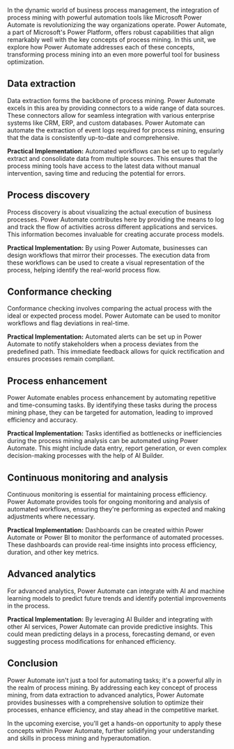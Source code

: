 In the dynamic world of business process management, the integration of process mining with powerful automation tools like Microsoft Power Automate is revolutionizing the way organizations operate. Power Automate, a part of Microsoft's Power Platform, offers robust capabilities that align remarkably well with the key concepts of process mining. In this unit, we explore how Power Automate addresses each of these concepts, transforming process mining into an even more powerful tool for business optimization.

## Data extraction
Data extraction forms the backbone of process mining. Power Automate excels in this area by providing connectors to a wide range of data sources. These connectors allow for seamless integration with various enterprise systems like CRM, ERP, and custom databases. Power Automate can automate the extraction of event logs required for process mining, ensuring that the data is consistently up-to-date and comprehensive.

**Practical Implementation:** Automated workflows can be set up to regularly extract and consolidate data from multiple sources. This ensures that the process mining tools have access to the latest data without manual intervention, saving time and reducing the potential for errors.

## Process discovery
Process discovery is about visualizing the actual execution of business processes. Power Automate contributes here by providing the means to log and track the flow of activities across different applications and services. This information becomes invaluable for creating accurate process models.

**Practical Implementation:** By using Power Automate, businesses can design workflows that mirror their processes. The execution data from these workflows can be used to create a visual representation of the process, helping identify the real-world process flow.

## Conformance checking
Conformance checking involves comparing the actual process with the ideal or expected process model. Power Automate can be used to monitor workflows and flag deviations in real-time.

**Practical Implementation:** Automated alerts can be set up in Power Automate to notify stakeholders when a process deviates from the predefined path. This immediate feedback allows for quick rectification and ensures processes remain compliant.

## Process enhancement
Power Automate enables process enhancement by automating repetitive and time-consuming tasks. By identifying these tasks during the process mining phase, they can be targeted for automation, leading to improved efficiency and accuracy.

**Practical Implementation:** Tasks identified as bottlenecks or inefficiencies during the process mining analysis can be automated using Power Automate. This might include data entry, report generation, or even complex decision-making processes with the help of AI Builder.

## Continuous monitoring and analysis
Continuous monitoring is essential for maintaining process efficiency. Power Automate provides tools for ongoing monitoring and analysis of automated workflows, ensuring they're performing as expected and making adjustments where necessary.

**Practical Implementation:** Dashboards can be created within Power Automate or Power BI to monitor the performance of automated processes. These dashboards can provide real-time insights into process efficiency, duration, and other key metrics.

## Advanced analytics
For advanced analytics, Power Automate can integrate with AI and machine learning models to predict future trends and identify potential improvements in the process.

**Practical Implementation:** By leveraging AI Builder and integrating with other AI services, Power Automate can provide predictive insights. This could mean predicting delays in a process, forecasting demand, or even suggesting process modifications for enhanced efficiency.

## Conclusion 
Power Automate isn't just a tool for automating tasks; it's a powerful ally in the realm of process mining. By addressing each key concept of process mining, from data extraction to advanced analytics, Power Automate provides businesses with a comprehensive solution to optimize their processes, enhance efficiency, and stay ahead in the competitive market. 

In the upcoming exercise, you'll get a hands-on opportunity to apply these concepts within Power Automate, further solidifying your understanding and skills in process mining and hyperautomation. 